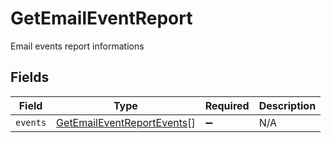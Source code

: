 # GetEmailEventReport

Email events report informations


## Fields

| Field                                                                           | Type                                                                            | Required                                                                        | Description                                                                     |
| ------------------------------------------------------------------------------- | ------------------------------------------------------------------------------- | ------------------------------------------------------------------------------- | ------------------------------------------------------------------------------- |
| `events`                                                                        | [GetEmailEventReportEvents](../../models/shared/getemaileventreportevents.md)[] | :heavy_minus_sign:                                                              | N/A                                                                             |